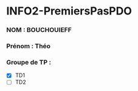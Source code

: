 ﻿# INFO2-PremiersPasPDO

### NOM : BOUCHOUIEFF
### Prénom : Théo
### Groupe de TP : 
- [X] TD1
- [ ] TD2
